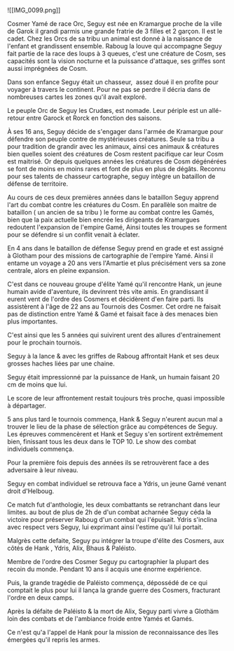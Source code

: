 ![[IMG_0099.png]]

Cosmer Yamé de race Orc, Seguy est née en Kramargue proche de la ville de Garok il grandi parmis une grande fratrie de 3 filles et 2 garçon. Il est le cadet. Chez les Orcs de sa tribu un animal est donné à la naissance de l'enfant et grandissent ensemble. Raboug la louve qui accompagne Seguy fait partie de la race des loups à 3 queues, c'est une créature de Cosm, ses capacités sont la vision nocturne et la puissance d'attaque, ses griffes sont aussi imprégnées de Cosm.

  

Dans son enfance Seguy était un chasseur,  assez doué il en profite pour voyager à travers le continent. Pour ne pas se perdre il décria dans de nombreuses cartes les zones qu'il avait exploré.

  

Le peuple Orc de Seguy les Crudæs, est nomade. Leur périple est un allé-retour entre Garock et Rorck en fonction des saisons.

  

À ses 16 ans, Seguy décide de s'engager dans l'armée de Kramargue pour défendre son peuple contre de mystérieuses créatures. Seule sa tribu a pour tradition de grandir avec les animaux, ainsi ces animaux & créatures bien quelles soient des créatures de Cosm restent pacifique car leur Cosm est maitrisé. Or depuis quelques années les créatures de Cosm dégénérées se font de moins en moins rares et font de plus en plus de dégâts. Reconnu pour ses talents de chasseur cartographe, seguy intègre un bataillon de défense de territoire.

  

Au cours de ces deux premières années dans le bataillon Seguy apprend l'art du combat contre les créatures du Cosm. En parallèle son maitre de bataillon ( un ancien de sa tribu ) le forme au combat contre les Gamés, bien que la paix actuelle bien encrée les dirigeants de Kramargues redoutent l'expansion de l'empire Gamé, Ainsi toutes les troupes se forment pour se défendre si un conflit venait à éclater.

En 4 ans dans le bataillon de défense Seguy prend en grade et est assigné à Glotham pour des missions de cartographie de l'empire Yamé. Ainsi il entame un voyage a 20 ans vers l'Amartie et plus précisément vers sa zone centrale, alors en pleine expansion.

  

C'est dans ce nouveau groupe d'élite Yamé qu'il rencontre Hank, un jeune humain avide d'aventure, ils devinrent très vite amis. En grandissant il eurent vent de l'ordre des Cosmers et décidèrent d'en faire parti. Ils assistèrent à l'âge de 22 ans au Tournois des Cosmer. Cet ordre ne faisait pas de distinction entre Yamé & Gamé et faisait face à des menaces bien plus importantes.

C'est ainsi que les 5 années qui suivirent urent des allures d'entrainement pour le prochain tournois.

Seguy à la lance & avec les griffes de Raboug affrontait Hank et ses deux grosses haches liées par une chaine.

Seguy était impressionné par la puissance de Hank, un humain faisant 20 cm de moins que lui.

Le score de leur affrontement restait toujours très proche, quasi impossible à départager.

  

5 ans plus tard le tournois commença, Hank & Seguy n'eurent aucun mal a trouver le lieu de la phase de sélection grâce au compétences de Seguy. Les épreuves commencèrent et Hank et Seguy s'en sortirent extrêmement bien, finissant tous les deux dans le TOP 10. Le show des combat individuels commença.

Pour la première fois depuis des années ils se retrouvèrent face a des adversaire à leur niveau.

Seguy en combat individuel se retrouva face a Ydris, un jeune Gamé venant droit d'Helboug.

Ce match fut d'anthologie, les deux combattants se retranchant dans leur limites. au bout de plus de 2h de d'un combat acharnée Seguy céda la victoire pour préserver Raboug d'un combat qui l'épuisait. Ydris s'inclina avec respect vers Seguy, lui exprimant ainsi l'estime qu'il lui portait.

  

Malgrès cette defaite, Seguy pu intégrer la troupe d'élite des Cosmers, aux côtés de Hank , Ydris, Alix, Bhaus & Paléisto.

  

Membre de l'ordre des Cosmer Seguy pu cartographier la plupart des recoin du monde. Pendant 10 ans il acquis une énorme expérience.

  

Puis, la grande tragédie de Paléisto commença, dépossédé de ce qui comptait le plus pour lui il lança la grande guerre des Cosmers, fracturant l'ordre en deux camps.

  

Après la défaite de Paléisto & la mort de Alix, Seguy parti vivre a Glothäm loin des combats et de l'ambiance froide entre Yamés et Gamés.

  

Ce n'est qu'a l'appel de Hank pour la mission de reconnaissance des îles émergées qu'il repris les armes.